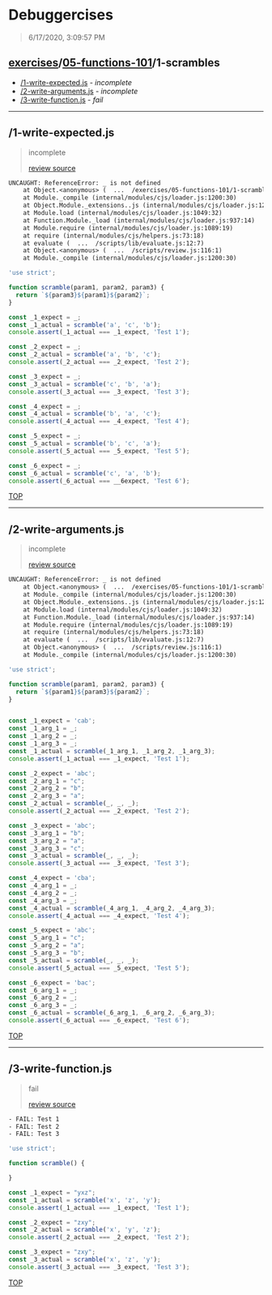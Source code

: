 # Debuggercises 

> 6/17/2020, 3:09:57 PM 

## [exercises](../../README.md)/[05-functions-101](../README.md)/1-scrambles 

- [/1-write-expected.js](#1-write-expectedjs) - _incomplete_ 
- [/2-write-arguments.js](#2-write-argumentsjs) - _incomplete_ 
- [/3-write-function.js](#3-write-functionjs) - _fail_ 
---

## /1-write-expected.js 

> incomplete 
>
> [review source](../../../exercises/05-functions-101/1-scrambles/1-write-expected.js)

```txt
UNCAUGHT: ReferenceError: _ is not defined
    at Object.<anonymous> (  ...  /exercises/05-functions-101/1-scrambles/1-write-expected.js:7:19)
    at Module._compile (internal/modules/cjs/loader.js:1200:30)
    at Object.Module._extensions..js (internal/modules/cjs/loader.js:1220:10)
    at Module.load (internal/modules/cjs/loader.js:1049:32)
    at Function.Module._load (internal/modules/cjs/loader.js:937:14)
    at Module.require (internal/modules/cjs/loader.js:1089:19)
    at require (internal/modules/cjs/helpers.js:73:18)
    at evaluate (  ...  /scripts/lib/evaluate.js:12:7)
    at Object.<anonymous> (  ...  /scripts/review.js:116:1)
    at Module._compile (internal/modules/cjs/loader.js:1200:30) 
```

```js
'use strict';

function scramble(param1, param2, param3) {
  return `${param3}${param1}${param2}`;
}

const _1_expect = _;
const _1_actual = scramble('a', 'c', 'b');
console.assert(_1_actual === _1_expect, 'Test 1');

const _2_expect = _;
const _2_actual = scramble('a', 'b', 'c');
console.assert(_2_actual === _2_expect, 'Test 2');

const _3_expect = _;
const _3_actual = scramble('c', 'b', 'a');
console.assert(_3_actual === _3_expect, 'Test 3');

const _4_expect = _;
const _4_actual = scramble('b', 'a', 'c');
console.assert(_4_actual === _4_expect, 'Test 4');

const _5_expect = _;
const _5_actual = scramble('b', 'c', 'a');
console.assert(_5_actual === _5_expect, 'Test 5');

const _6_expect = _;
const _6_actual = scramble('c', 'a', 'b');
console.assert(_6_actual === __6expect, 'Test 6');


```

[TOP](#debuggercises)

---

## /2-write-arguments.js 

> incomplete 
>
> [review source](../../../exercises/05-functions-101/1-scrambles/2-write-arguments.js)

```txt
UNCAUGHT: ReferenceError: _ is not defined
    at Object.<anonymous> (  ...  /exercises/05-functions-101/1-scrambles/2-write-arguments.js:9:18)
    at Module._compile (internal/modules/cjs/loader.js:1200:30)
    at Object.Module._extensions..js (internal/modules/cjs/loader.js:1220:10)
    at Module.load (internal/modules/cjs/loader.js:1049:32)
    at Function.Module._load (internal/modules/cjs/loader.js:937:14)
    at Module.require (internal/modules/cjs/loader.js:1089:19)
    at require (internal/modules/cjs/helpers.js:73:18)
    at evaluate (  ...  /scripts/lib/evaluate.js:12:7)
    at Object.<anonymous> (  ...  /scripts/review.js:116:1)
    at Module._compile (internal/modules/cjs/loader.js:1200:30) 
```

```js
'use strict';

function scramble(param1, param2, param3) {
  return `${param1}${param3}${param2}`;
}


const _1_expect = 'cab';
const _1_arg_1 = _;
const _1_arg_2 = _;
const _1_arg_3 = _;
const _1_actual = scramble(_1_arg_1, _1_arg_2, _1_arg_3);
console.assert(_1_actual === _1_expect, 'Test 1');

const _2_expect = 'abc';
const _2_arg_1 = "c";
const _2_arg_2 = "b";
const _2_arg_3 = "a";
const _2_actual = scramble(_, _, _);
console.assert(_2_actual === _2_expect, 'Test 2');

const _3_expect = 'abc';
const _3_arg_1 = "b";
const _3_arg_2 = "a";
const _3_arg_3 = "c";
const _3_actual = scramble(_, _, _);
console.assert(_3_actual === _3_expect, 'Test 3');

const _4_expect = 'cba';
const _4_arg_1 = _;
const _4_arg_2 = _;
const _4_arg_3 = _;
const _4_actual = scramble(_4_arg_1, _4_arg_2, _4_arg_3);
console.assert(_4_actual === _4_expect, 'Test 4');

const _5_expect = 'abc';
const _5_arg_1 = "c";
const _5_arg_2 = "a";
const _5_arg_3 = "b";
const _5_actual = scramble(_, _, _);
console.assert(_5_actual === _5_expect, 'Test 5');

const _6_expect = 'bac';
const _6_arg_1 = _;
const _6_arg_2 = _;
const _6_arg_3 = _;
const _6_actual = scramble(_6_arg_1, _6_arg_2, _6_arg_3);
console.assert(_6_actual === _6_expect, 'Test 6');


```

[TOP](#debuggercises)

---

## /3-write-function.js 

> fail 
>
> [review source](../../../exercises/05-functions-101/1-scrambles/3-write-function.js)

```txt
- FAIL: Test 1
- FAIL: Test 2
- FAIL: Test 3
```

```js
'use strict';

function scramble() {

}

const _1_expect = "yxz";
const _1_actual = scramble('x', 'z', 'y');
console.assert(_1_actual === _1_expect, 'Test 1');

const _2_expect = "zxy";
const _2_actual = scramble('x', 'y', 'z');
console.assert(_2_actual === _2_expect, 'Test 2');

const _3_expect = "zxy";
const _3_actual = scramble('x', 'z', 'y');
console.assert(_3_actual === _3_expect, 'Test 3');


```

[TOP](#debuggercises)


